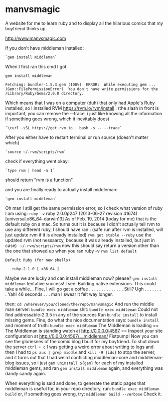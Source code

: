 manvsmagic
==========

A website for me to learn ruby and to display all the hilarious comics that my boyfriend thinks up.

http://www.manvsmagic.com 

If you don't have middleman installed:

	`gem install middleman`

When I first ran this cmd I got: 

`gem install middleman` 

`Fetching: bundler-1.5.3.gem (100%) 
ERROR:  While executing gem ... (Gem::FilePermissionError) 
You don't have write permissions for the /Library/Ruby/Gems/2.0.0 directory.`


Which means that I was on a computer (duh) that only had Apple's Ruby installed, so I installed RVM https://rvm.io/rvm/install :
(the slash in front is important, you can remove the --trace, i just like knowing all the information if something goes wrong, which it inevitably does)

	`\curl -sSL https://get.rvm.io | bash -s -- --trace`
	
After you either have to restart terminal or run source (doesn't matter which)

	`source ~/.rvm/scripts/rvm`
	
check if everything went okay:

	`type rvm | head -n 1`
	
should return "rvm is a function"

and you are finally ready to actually install middleman:

	`gem install middleman`
	
Oh man I still get the same permission error, so i  check what version of ruby I am using:
	 `ruby -v`
	ruby 2.0.0p247 (2013-06-27 revision 41674) [universal.x86_64-darwin13]
As of Feb. 19, 2014 (today for me) that is the default ruby on a mac.
So turns out it is because I didn't actually tell rvm to use any different ruby, I should have ran :
(safe run after rvm is installed, will just update rvm if it is already installed)
	`rvm get stable --ruby`
use the updated rvm (not nessaarcy, because it was already installed, but just in case)	
	` ~/.rvm/scripts/rvm`
now this should say return a version other than the one that showed up when you ran ruby -v
	`rvm list default`

	Default Ruby (for new shells)

	   ruby-2.1.0 [ x86_64 ]
Maybe we are lucky and can install middleman now? please?
	`gem install middleman`
tentative success! I see:
	Building native extensions.  This could take a while...	
Fine, I will go get a coffee . . . . . 
. . . . . . . . . 
Still? 
Ugh
. . . . . . . .
Yah! 46 seconds . . . man I swear it felt way longer.

then: 
	`cd /wherever/you/cloned/the/repo/manvsmagic`
And run the middle man server:
	`bundle exec middleman`
shit:
	`bundle exec middleman`
	Could not find addressable-2.3.5 in any of the sources
	Run `bundle install` to install missing gems.
Fine, do what the nice documentation says:
	`bundle install`
and moment of truth:
	`bundle exec middleman`
	 The Middleman is loading
	== The Middleman is standing watch at http://0.0.0.0:4567
	== Inspect your site configuration at http://0.0.0.0:4567/__middleman/
Fistpump!
	Now you can see the gloriesnes of the comic blog I built for my boyfriend.
To shut down the server 
	`ctrl + c`
I was getting a weird error about writing to logs and then I had to `ps aux | grep middle` and `kill -9 {ids}`  to stop the server, and it turns out that I had weird conflicting middleman-core and middleman-blog issues, so i just `gem uninstall ${gem}` for each of my installed middleman gems, and ran `gem install middleman` again, and everything was dandy candy again.

When everything is said and done, to generate the static pages that middleman is useful for, in your repo directory, run:
	`bundle exec middleman build`
	or, if something goes wrong, try:
	`middleman build --verbose`
Check it.
